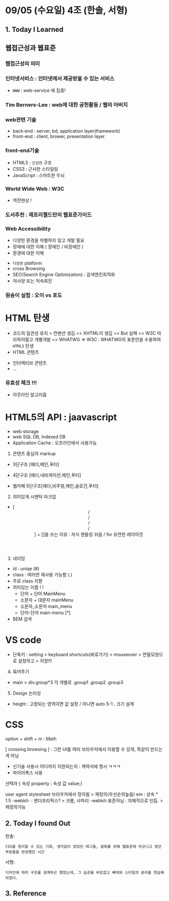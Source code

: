 # 09/05 (수요일) 4조 (한솔, 서형)

## 1. Today I Learned

## 웹접근성과 웹표준

### 웹접근성의 의미
### 인터넷서비스 : 인터넷에서 제공받을 수 있는 서비스
- `WWW` : web-service 에 집중!
### Tim Berners-Lee : web에 대한 공헌활동 / 웹의 아버지
### web관련 기술
- back-end : server, bd, application layer(framework)
- front-end : client, brower, presentation layer
### front-end기술
- HTML5 : `건강한` 구조
- CSS3 : 근사한 스타일링
- JavaScript : 스마트한 두뇌
### World Wide Web : W3C   
- 역전현상 ! 
### 도서추천 : 제프리젤드만의 웹표준가이드
### Web Accessibility
- 다양한 환경을 차별하지 않고 개발 필요
- 장애에 대한 이해 ( 장애인 / 비장애인 )
- 환경에 대한 이해 
 + `다양한` platform
 + cross Browsing
 + SEO(Search Engine Optimization) : 검색엔진최적화
 + 저사양 또는 저속회전
### 원숭이 실험 : 오이 vs 포도 


# HTML 탄생
- 코드의 일관성 유지 > 컨벤션 생김 => XHTML이 생김 => But 실패 => W3C 따라하지말고 개별개발 => WHATWG => W3C : WHATWG의 표준안을 수용하여 `HTML5` 탄생 
- HTML 콘텐츠
 + 인터렉티브 콘텐츠
 + ...
### 유효성 체크 !!!
- 아웃라인 알고리즘

# HTML5의 API : jaavascript
- web storage
- web SQL DB, Indexed DB
- Application Cache : 오프라인에서 사용가능


1. 콘텐츠 중심의 markup
- 3단구조 [헤더,메인,푸터]
- 4단구조 [헤더,내비게이션,메인,푸터]

- 웹카페 5단구조[헤더,비주얼,메인,슬로건,푸터]

2. 의미있게 시멘틱 마크업
- <div> [ <header> / <div> / <main> / <article> / <footer> ]
    + <div.container> []을 쓰는 이유 : 자식 핸들링 쉬움 / for 유연한 레이아웃 

3. 네이밍
- id : uniqe (#)
- class : 여러번 재사용 가능함 (.)
- 주로 class 지향
- 의미있는 이름 ! !
    + 단어 + 단어 MainMenu
    + 소문자 + 대문자 mainMenu
    + 소문자_소문자 main_menu
    + 단어-단어 main-menu [*]
- BEM 검색 

# VS code
- 단축키 : setting > keyboard shortcuts(바로가기) > mouseover > 연필모양으로 설정하고 > 저장!!! 

4. 묶어주기
- main > div.group*3 각 개별로 .group1 .group2 .group3  

5. Design 논리성
- height : 고정되는 영역이면 값 설정 / 아니면 auto
5-1 . 크기 설계
   

# CSS

option + shift + m : Math

[ crossing browsing ] : 그런 UI를 여러 브라우저에서 이용할 수 있게, 똑같이 만드는게 아님

- 신기술 사용시 어디까지 지원되는지 : 계약서에 명시 ㅋㅋㅋ
- 파이어폭스 사용

선택자 { 속성 property : 속성 값 value;}

user agent stylesheet 브라우저에서 정의됨 > 재정의(우선순의높음)
em : 상속 * 1.5
-webkit- : 밴더프리픽스? > 크롬, 사파리
-webkit-표준아님 : 자체적으로 만듬. > 재정의가능

## 2. Today I found Out

한솔:
```
CSS를 정리할 수 있는 기회, 생각없이 썼었던 태그들, 칼퇴를 위해 웹표준에 어긋나고 썼던 부분들을 반성했던 시간
```

서형:
```
디자인에 따라 구조를 설계하곤 했었는데, 그 습관을 바로잡고 뼈대와 스타일의 분리를 연습해야겠다.
```

## 3. Reference 
